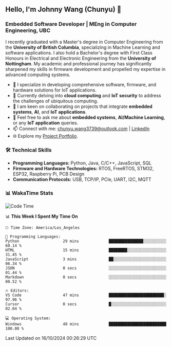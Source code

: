 ## Hello, I'm Johnny Wang (Chunyu) 👋

### Embedded Software Developer | MEng in Computer Engineering, UBC

I recently graduated with a Master's degree in Computer Engineering from the **University of British Columbia**, specializing in Machine Learning and software applications. I also hold a Bachelor's degree with First Class Honours in Electrical and Electronic Engineering from the **University of Nottingham**. My academic and professional journey has significantly sharpened my skills in firmware development and propelled my expertise in advanced computing systems.

- 🔭 I specialize in developing comprehensive software, firmware, and hardware solutions for IoT applications.
- 🌱 Currently delving into **cloud computing** and **IoT security** to address the challenges of ubiquitous computing.
- 🤝 I am keen on collaborating on projects that integrate **embedded systems**, **AI**, and **IoT applications**.
- 💬 Feel free to ask me about **embedded systems**, **AI/Machine Learning**, or any **IoT application** queries.
- 📫 Connect with me: [chunyu.wang3739@outlook.com](mailto:chunyu.wang3739@outlook.com) | [LinkedIn](https://www.linkedin.com/in/shycw1/)
- 🌐 Explore my [Project Portfolio](https://johnnywang3739.github.io).

### 🛠️ Technical Skills
- **Programming Languages:** Python, Java, C/C++, JavaScript, SQL
- **Firmware and Hardware Technologies:** RTOS, FreeRTOS, STM32, ESP32, Raspberry Pi, PCB Design
- **Communication Protocols:** USB, TCP/IP, PCIe, UART, I2C, MQTT

### 📊 WakaTime Stats
<!--START_SECTION:waka-->
![Code Time](http://img.shields.io/badge/Code%20Time-7%20hrs%2024%20mins-blue)

📊 **This Week I Spent My Time On** 

```text
🕑︎ Time Zone: America/Los_Angeles

💬 Programming Languages: 
Python                   29 mins             ███████████████░░░░░░░░░░   60.14 % 
HTML                     15 mins             ████████░░░░░░░░░░░░░░░░░   31.45 % 
JavaScript               3 mins              ██░░░░░░░░░░░░░░░░░░░░░░░   06.34 % 
JSON                     0 secs              ░░░░░░░░░░░░░░░░░░░░░░░░░   01.44 % 
Markdown                 0 secs              ░░░░░░░░░░░░░░░░░░░░░░░░░   00.52 % 

🔥 Editors: 
VS Code                  47 mins             ████████████████████████░   97.96 % 
Cursor                   0 secs              █░░░░░░░░░░░░░░░░░░░░░░░░   02.04 % 

💻 Operating System: 
Windows                  48 mins             █████████████████████████   100.00 % 
```


 Last Updated on 16/10/2024 00:26:29 UTC
<!--END_SECTION:waka-->
